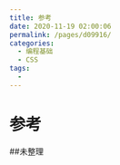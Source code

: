 ```yaml
---
title: 参考
date: 2020-11-19 02:00:06
permalink: /pages/d09916/
categories:
  - 编程基础
  - CSS
tags:
  - 
---
```

# 参考

##未整理

